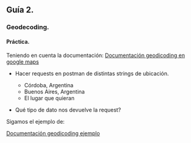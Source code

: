 ## Guía 2.
### Geodecoding.

#### Práctica.
Teniendo en cuenta la documentación: 
[Documentación geodicoding en google maps](https://developers.google.com/maps/documentation/geocoding/start?hl=es)

- Hacer requests en postman de distintas strings de ubicación.
  - Córdoba, Argentina
  - Buenos Aires, Argentina
  - El lugar que quieran

- Qué tipo de dato nos devuelve la request?

Sigamos el ejemplo de:

[Documentación geodicoding ejemplo](https://developers.google.com/maps/documentation/javascript/examples/geocoding-simple?hl=es)

